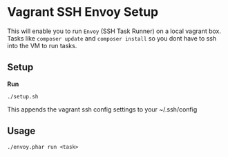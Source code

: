 # Vagrant SSH Envoy Setup

This will enable you to run `Envoy` (SSH Task Runner) on a local vagrant box.
Tasks like `composer update` and `composer install` so you dont have to ssh into the VM to run tasks.


## Setup

**Run**
```
./setup.sh
```
This appends the vagrant ssh config settings to your ~/.ssh/config


## Usage

```
./envoy.phar run <task>
```
